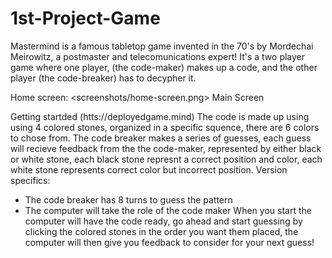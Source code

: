 # 1st-Project-Game

<Mastermind>
Mastermind is a famous tabletop game invented in the 70's by Mordechai Meirowitz, a postmaster and telecomunications expert!
It's a two player game where one player, (the code-maker) makes up a code, and the other player (the code-breaker) has to decypher it.


Home screen: <screenshots/home-screen.png>
Main Screen

Getting startded
(htts://deployedgame.mind)
The code is made up using using 4 colored stones, organized in a specific squence, there are 6 colors to chose from.
The code breaker makes a series of guesses, each guess will recieve feedback from the the code-maker, represented by either black or white stone, each black stone represnt a correct position and color, each white stone represents correct color but incorrect position.
Version specifics:
- The code breaker has 8 turns to guess the pattern
- The computer will take the role of the code maker
When you start the computer will have the code ready, go ahead and start guessing by clicking the colored stones in the order you want them placed, the computer will then give you feedback to consider for your next guess!